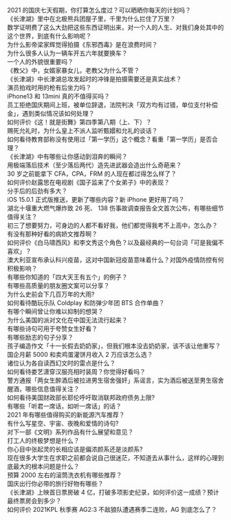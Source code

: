 2021 的国庆七天假期，你打算怎么度过？可以晒晒你每天的计划吗？  
《长津湖》里中在北极熊兵团屋子里，千里为什么拦住了万里？  
数学证明费了这么大劲把这些东西证明出来，对一个人的人生、对我们身处其中的这个世界，到底有什么影响呢？  
为什么影帝梁家辉觉得拍摄《东邪西毒》是在浪费时间？  
为什么很多人认为一辆车开五六年就要换车？  
一个人的外貌很重要吗？  
《教父》中，女婿家暴女儿，老教父为什么不管？  
《长津湖》中长津湖总攻发起时的冲锋是拍摄需要还是真实战术？  
演员拍戏时用的枪有后坐力吗？  
iPhone13 和 13mini 真的不值得买吗？  
员工拒绝国庆期间上班，被单位辞退，法院判决「双方均有过错，单位支付补偿金」，遇到类似情况该如何处理？  
如何评价《这！就是街舞》第四季第八期（上、下）？  
赐死允礼时，为什么皇上不派人监听甄嬛和允礼的谈话？  
如何看待教育部称没有使用过「第一学历」这个概念？看重「第一学历」是否合理？  
《长津湖》中有哪些让你感动到泪奔的瞬间？  
用极端落后技术（至少落后两代）造先进武器会造出什么奇葩来？  
30 岁之前能拿下 CFA，CPA，FRM 的人现在都过得怎么样了？  
如何评价赵露思在电视剧《国子监来了个女弟子》中的表现？  
分手后的后劲有多大？  
iOS 15.0.1 正式版推送，更新了哪些内容？新 iPhone 更好用了吗？  
湖北十堰重大燃气爆炸致 26 死、 138 伤事故调查报告全文首次公布，有哪些细节值得关注？  
初三了想要努力，可身边的人都不看好我，他们都觉得我考不上高中，怎么办？  
有没有那种好看的病娇文推荐啊？  
如何评价《白马啸西风》和李文秀这个角色？以及最经典的一句台词「可是我偏不喜欢」？  
澳大利亚宣布承认科兴疫苗，这对中国新冠疫苗意味着什么？对国外疫情防控有何积极影响？  
有哪些你知道的「四大天王有五个」的例子？  
有哪些高质量的朋友圈文案可以分享？  
为什么史前会下几百万年的大雨?  
如何看待酷玩乐队 Coldplay 和防弹少年团 BTS 合作单曲？  
有哪个瞬间曾让你难以抑制的想哭？  
为什么美国的派对文化在中国无法流行起来？  
有哪些诗句可用于夸赞女生好看？  
有哪些励志的句子分享？  
孩子编造作文「十一长假去奶奶家」，但我们根本没去奶奶家，该不该让他重写？  
国企月薪  5000 和卖鸡蛋灌饼月收入 2 万应该怎么选？  
诸位认为各自读西幻文时的雷点是什么？  
如何看待娄艺潇穿汉服亮相时装周？你觉得好看吗？  
警方通报「两女生醉酒后被拉进男生宿舍强奸」系谣言，实为酒后被送至男生宿舍醒酒，哪些信息值得关注？  
如何看待美国财政部长耶伦呼吁取消联邦政府债务上限?  
有哪些「听君一席话，如听一席话」的话？  
2021 年有哪些值得购买的新能源汽车推荐？  
有什么写星空、宇宙、夜晚和爱情的诗句?  
对下一部《文明》系列作品有什么展望和意见？  
打工人的终极梦想是什么？  
你心目中张起灵的长相应该是偏浓颜系还是淡颜系?  
现在很多大学生在求职之前都会说自己很迷茫，不知道去从事什么，这样的心理到底最大的根本问题是什么？  
预算 2000 左右的滚筒洗衣机有哪些推荐？  
国庆出行你必带的旅行好物有哪些？  
《长津湖》上映首日票房破 4 亿，打破多项影史纪录，如何评价这一成绩？预计最终票房会到多少？  
如何评价 2021KPL 秋季赛 AG2:3 不敌狼队遭遇赛季二连败，AG 到底怎么了？  
